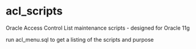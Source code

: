 # acl_scripts
Oracle Access Control List maintenance scripts - designed for Oracle 11g

run acl_menu.sql to get a listing of the scripts and purpose
